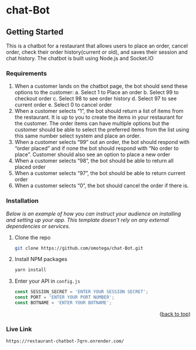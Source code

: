 # chat-Bot


## Getting Started

This is a chatbot for a restaurant that allows users to place an order, cancel order, check their order history(current or old), and saves their session and chat history. The chatbot is built using Node.js and Socket.IO


### Requirements
1. When a customer lands on the chatbot page, the bot should send these options to the customer:
a. Select 1 to Place an order
b. Select 99 to checkout order
c. Select 98 to see order history
d. Select 97 to see current order
e. Select 0 to cancel order
2. When a customer selects “1”, the bot should return a list of items from the restaurant. It is up to you to create the items in your restaurant for the customer. The order items can have multiple options but the customer should be able to select the preferred items from the list using this same number select system and place an order.
3.  When a customer selects “99” out an order, the bot should respond with “order placed” and if none the bot should respond with “No order to place”. Customer should also see an option to place a new order
4.  When a customer selects “98”, the bot should be able to return all placed order
5.  When a customer selects “97”, the bot should be able to return current order
6.  When a customer selects “0”, the bot should cancel the order if there is.

### Installation

_Below is an example of how you can instruct your audience on installing and setting up your app. This template doesn't rely on any external dependencies or services._

1. Clone the repo
   ```sh
   git clone https://github.com/omotega/chat-Bot.git 
   ```
2. Install NPM packages
   ```sh
   yarn install
   ```
3. Enter your API in `config.js`
   ```js
   const SESSION_SECRET = 'ENTER YOUR SESSION SECRET';
   const PORT = 'ENTER YOUR PORT NUMBER';
   const BOTNAME = 'ENTER YOUR BOTNAME';
   ```

<p align="right">(<a href="#readme-top">back to top</a>)</p>

### Live Link
 ```
 https://restaurant-chatbot-7qrn.onrender.com/
 ```
